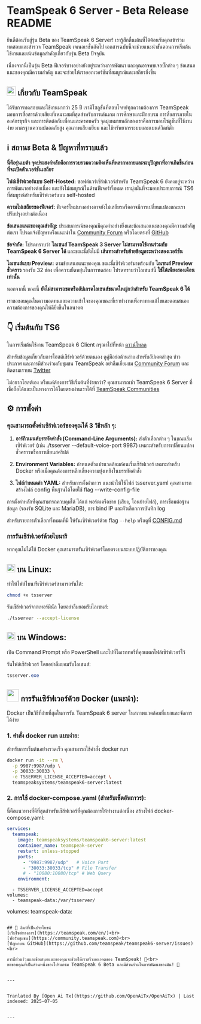 # TeamSpeak 6 Server - Beta Release README

ยินดีต้อนรับสู่รุ่น Beta ของ TeamSpeak 6 Server! เรารู้สึกตื่นเต้นที่ได้ต้อนรับคุณเข้าร่วมทดสอบและสำรวจ TeamSpeak เจเนอเรชั่นถัดไป เอกสารฉบับนี้จะช่วยแนะนำขั้นตอนการเริ่มต้นใช้งานและเน้นข้อมูลสำคัญเกี่ยวกับรุ่น Beta ปัจจุบัน

เนื่องจากนี่เป็นรุ่น Beta ฟีเจอร์บางอย่างยังอยู่ระหว่างการพัฒนา และคุณอาจพบเจอบั๊กต่าง ๆ ข้อเสนอแนะของคุณมีความสำคัญ และจะช่วยให้เราออกเวอร์ชันที่สมบูรณ์และเสถียรยิ่งขึ้น

<h2><img width="24" src="/icons/teamspeak_blue.svg">&nbsp;เกี่ยวกับ TeamSpeak</h2>

ได้รับการทดสอบและใช้งานมากว่า 25 ปี เรามีโซลูชันที่ตอบโจทย์ทุกความต้องการ TeamSpeak มอบการสื่อสารด้วยเสียงที่เหมาะสมที่สุดสำหรับการเล่นเกม การศึกษาและฝึกอบรม การสื่อสารภายในองค์กรธุรกิจ และการติดต่อกับเพื่อนและครอบครัว จุดมุ่งหมายหลักของเราคือการมอบโซลูชันที่ใช้งานง่าย มาตรฐานความปลอดภัยสูง คุณภาพเสียงเยี่ยม และใช้ทรัพยากรระบบและแบนด์วิดท์ต่ำ

## ℹ️ สถานะ Beta & ปัญหาที่ทราบแล้ว
**นี่คือรุ่นเบต้า จุดประสงค์หลักคือการรวบรวมความคิดเห็นที่หลากหลายและระบุปัญหาที่อาจเกิดขึ้นก่อนที่จะเปิดตัวเวอร์ชันเสถียร**

**ไฟล์เซิร์ฟเวอร์แบบ Self-Hosted:** ซอฟต์แวร์เซิร์ฟเวอร์สำหรับ TeamSpeak 6 ยังคงอยู่ระหว่างการพัฒนาอย่างต่อเนื่อง และยังไม่สมบูรณ์ในด้านฟีเจอร์ทั้งหมด เรามุ่งมั่นที่จะมอบประสบการณ์ TS6 ที่สมบูรณ์สำหรับเซิร์ฟเวอร์แบบ self-hosted

**ความไม่เสถียรของฟีเจอร์:** ฟีเจอร์ใหม่บางอย่างอาจยังไม่เสถียรหรืออาจมีการเปลี่ยนแปลงขณะเราปรับปรุงอย่างต่อเนื่อง

**ข้อเสนอแนะของคุณสำคัญ:** ประสบการณ์ของคุณมีคุณค่าอย่างยิ่งและข้อเสนอแนะของคุณมีความสำคัญต่อเรา โปรดแจ้งปัญหาหรือแนะนำใน [Community Forum](https://community.teamspeak.com/c/teamspeak-6-server/45) หรือโดยตรงที่ [GitHub](https://github.com/teamspeak/teamspeak6-server/issues)

**ข้อจำกัด:** โปรดทราบว่า **ไลเซนส์ TeamSpeak 3 Server ไม่สามารถใช้งานร่วมกับ TeamSpeak 6 Server ได้** และขณะนี้ยังไม่มี **เส้นทางสำหรับย้ายข้อมูลระหว่างสองเวอร์ชัน**

**ไลเซนส์แบบ Preview:** ตามข้อเสนอแนะของคุณ ขณะนี้เซิร์ฟเวอร์มาพร้อมกับ **ไลเซนส์ Preview ชั่วคราว** รองรับ 32 ช่อง เพื่อความยืดหยุ่นในการทดสอบ โปรดทราบว่าไลเซนส์นี้ **ใช้ได้เพียงสองเดือนเท่านั้น**

นอกจากนี้ ขณะนี้ **ยังไม่สามารถขอหรืออัปเกรดไลเซนส์ขนาดใหญ่กว่าสำหรับ TeamSpeak 6 ได้**

เราขอขอบคุณในความอดทนและความเข้าใจของคุณขณะที่เราทำงานเพื่อหาทางแก้ไขและตอบสนองความต้องการของคุณให้ดียิ่งขึ้นในอนาคต

## 👇 เริ่มต้นกับ TS6
ในการเริ่มต้นใช้งาน TeamSpeak 6 Client กรุณาไปที่หน้า [ดาวน์โหลด](https://teamspeak.com/en/downloads/)

สำหรับข้อมูลเกี่ยวกับการโฮสต์เซิร์ฟเวอร์ด้วยตนเอง ดูคู่มือย่อด้านล่าง สำหรับอัปเดตล่าสุด ข่าวประกาศ และการมีส่วนร่วมกับชุมชน TeamSpeak อย่าลืมเยี่ยมชม [Community Forum](https://community.teamspeak.com/) และติดตามเราบน [Twitter](https://x.com/teamspeak)

ไม่อยากโฮสต์เอง หรือแค่ต้องการวิธีเริ่มต้นที่ง่ายกว่า? คุณสามารถเช่า TeamSpeak 6 Server ที่เชื่อถือได้และเป็นทางการได้โดยตรงผ่านเราได้ที่ [TeamSpeak Communities](https://www.myteamspeak.com/communities)
## ⚙️ การตั้งค่า
### คุณสามารถตั้งค่าเซิร์ฟเวอร์ของคุณได้ 3 วิธีหลัก ๆ:

1. **อาร์กิวเมนต์บรรทัดคำสั่ง (Command-Line Arguments):** ส่งตัวเลือกต่าง ๆ ในขณะเริ่มเซิร์ฟเวอร์ (เช่น ./tsserver --default-voice-port 9987) เหมาะสำหรับการเปลี่ยนแปลงชั่วคราวหรือการเขียนสคริปต์

2. **Environment Variables:** กำหนดตัวแปรแวดล้อมก่อนเริ่มเซิร์ฟเวอร์ เหมาะสำหรับ Docker หรือเมื่อคุณต้องการหลีกเลี่ยงความยุ่งเหยิงในบรรทัดคำสั่ง

3. **ไฟล์กำหนดค่า YAML:** สำหรับการตั้งค่าถาวร แนะนำให้ใช้ไฟล์ tsserver.yaml คุณสามารถสร้างไฟล์ config พื้นฐานได้โดยใช้ flag --write-config-file

การตั้งค่าหลักที่คุณสามารถควบคุมได้ ได้แก่ พอร์ตเครือข่าย (เสียง, โอนย้ายไฟล์), การเชื่อมต่อฐานข้อมูล (รองรับ SQLite และ MariaDB), การ bind IP และตัวเลือกการบันทึก log

สำหรับรายการตัวเลือกทั้งหมดที่มี ให้รันเซิร์ฟเวอร์ด้วย flag `--help` หรือดูที่ [CONFIG.md](https://raw.githubusercontent.com/teamspeak/teamspeak6-server/main/CONFIG.md)

### การรันเซิร์ฟเวอร์ด้วยไบนารี
หากคุณไม่ได้ใช้ Docker คุณสามารถรันเซิร์ฟเวอร์โดยตรงบนระบบปฏิบัติการของคุณ

<h2><img width="22" src="/icons/linux.svg">&nbsp;บน Linux:</h2>

ทำให้ไฟล์ไบนารีเซิร์ฟเวอร์สามารถรันได้:
```sh
chmod +x tsserver
```

รันเซิร์ฟเวอร์จากเทอร์มินัล โดยอย่าลืมยอมรับไลเซนส์:

```sh
./tsserver --accept-license
```

<h2><img width="22" src="/icons/windows.svg">&nbsp;บน Windows:</h2>

เปิด Command Prompt หรือ PowerShell และไปที่ไดเรกทอรีที่คุณแตกไฟล์เซิร์ฟเวอร์ไว้

รันไฟล์เซิร์ฟเวอร์ โดยอย่าลืมยอมรับไลเซนส์:
```powershell
tsserver.exe
```

<h2><img width="32" src="/icons/docker.svg">&nbsp;การรันเซิร์ฟเวอร์ด้วย Docker (แนะนำ):</h2>
Docker เป็นวิธีที่ง่ายที่สุดในการรัน TeamSpeak 6 server ในสภาพแวดล้อมที่แยกและจัดการได้ง่าย

### 1. คำสั่ง docker run แบบง่าย:

สำหรับการเริ่มต้นอย่างรวดเร็ว คุณสามารถใช้คำสั่ง docker run

```sh
docker run -it --rm \
  -p 9987:9987/udp \
  -p 30033:30033 \
  -e TSSERVER_LICENSE_ACCEPTED=accept \
  teamspeaksystems/teamspeak6-server:latest
```

### 2. การใช้ docker-compose.yaml (สำหรับเซ็ตอัพถาวร):
นี่คือแนวทางที่ดีที่สุดสำหรับเซิร์ฟเวอร์ที่คุณต้องการให้ทำงานต่อเนื่อง สร้างไฟล์ docker-compose.yaml:

```yaml
services:
  teamspeak:
    image: teamspeaksystems/teamspeak6-server:latest
    container_name: teamspeak-server
    restart: unless-stopped
    ports:
      - "9987:9987/udp"   # Voice Port
      - "30033:30033/tcp" # File Transfer
      # - "10080:10080/tcp" # Web Query
    environment:
```
      - TSSERVER_LICENSE_ACCEPTED=accept
    volumes:
      - teamspeak-data:/var/tsserver/

volumes:
  teamspeak-data:
```

## 🔗 ลิงก์ที่เป็นประโยชน์
[เว็บไซต์ทางการ](https://teamspeak.com/en/)<br>
[ฟอรั่มชุมชน](https://community.teamspeak.com)<br>
[ปัญหาบน GitHub](https://github.com/teamspeak/teamspeak6-server/issues)<br>

การมีส่วนร่วมและข้อเสนอแนะของคุณจะช่วยให้เราสร้างอนาคตของ TeamSpeak! 💙<br>
ขอขอบคุณที่เป็นส่วนหนึ่งของโปรแกรม TeamSpeak 6 Beta และมีส่วนร่วมในการพัฒนาของมัน! 🫡

---

Tranlated By [Open Ai Tx](https://github.com/OpenAiTx/OpenAiTx) | Last indexed: 2025-07-05

---